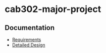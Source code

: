 cab302-major-project
====================
Documentation
-------------
- [Requirements](/docs/requirements.md)  
- [Detailed Design](/docs/detailed-design.md)
